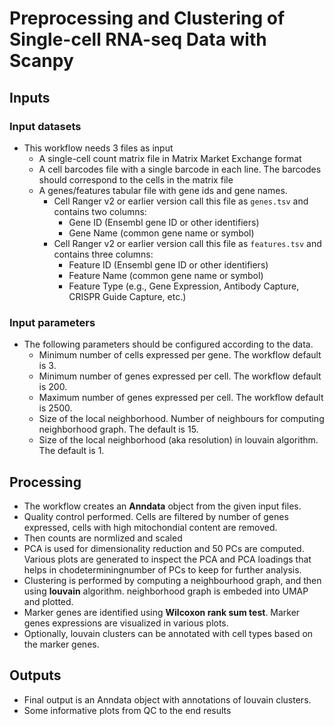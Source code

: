 # Preprocessing and Clustering of Single-cell RNA-seq Data with Scanpy

## Inputs

### Input datasets
- This workflow needs 3 files as input
    - A single-cell count matrix file in Matrix Market Exchange format
    - A cell barcodes file with a single barcode in each line. The barcodes should correspond to the cells in the matrix file
    - A genes/features tabular file with gene ids and gene names.
        - Cell Ranger v2 or earlier version call this file as `genes.tsv` and contains two columns:
            - Gene ID (Ensembl gene ID or other identifiers)
            - Gene Name (common gene name or symbol)
        - Cell Ranger v2 or earlier version call this file as `features.tsv` and contains three columns:
            - Feature ID (Ensembl gene ID or other identifiers)
            - Feature Name (common gene name or symbol)
            - Feature Type (e.g., Gene Expression, Antibody Capture, CRISPR Guide Capture, etc.)
### Input parameters
- The following parameters should be configured according to the data.
    - Minimum number of cells expressed per gene. The workflow default is 3.
    - Minimum number of genes expressed per cell. The workflow default is 200.
    - Maximum number of genes expressed per cell. The workflow default is 2500.
    - Size of the local neighborhood. Number of neighbours for computing neighborhood graph. The default is 15.
    - Size of the local neighborhood (aka resolution) in louvain algorithm. The default is 1.

## Processing

- The workflow creates an **Anndata** object from the given input files.
- Quality control performed. Cells are filtered by number of genes expressed, cells with high mitochondial content are removed.
- Then counts are normlized and scaled
- PCA is used for dimensionality reduction and 50 PCs are computed. Various plots are generated to inspect the PCA and PCA loadings that helps in chodeterminingnumber of  PCs to keep for further analysis.
- Clustering is performed by computing a neighbourhood graph, and then using **louvain** algorithm. neighborhood graph is embeded into UMAP and plotted.
- Marker genes are identified using **Wilcoxon rank sum test**. Marker genes expressions are visualized in various plots.
- Optionally, louvain clusters can be annotated with cell types based on the marker genes.

## Outputs

- Final output is an Anndata object with annotations of louvain clusters.
- Some informative plots from QC to the end results